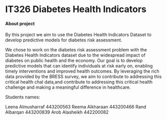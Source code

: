# IT326 Diabetes Health Indicators
#### About project


By this project we aim to use the Diabetes Health Indicators Dataset to develop predictive models for diabetes risk assessment.

We chose to work on the diabetes risk assessment problem with the Diabetes Health Indicators dataset due to the widespread impact of diabetes on public health and the economy. Our goal is to develop predictive models that can identify individuals at risk early on, enabling timely interventions and improved health outcomes. By leveraging the rich data provided by the BRESS survey, we aim to contribute to addressing this critical health chal data,and contribute to addressing this critical health challenge and making a meaningful difference in healthcare.


Students names:

Leena Almusharraf 443200563
Reema Alkharaan   443200466
Rand Albarqan     443200839
Arob Alasheikh    442200082
